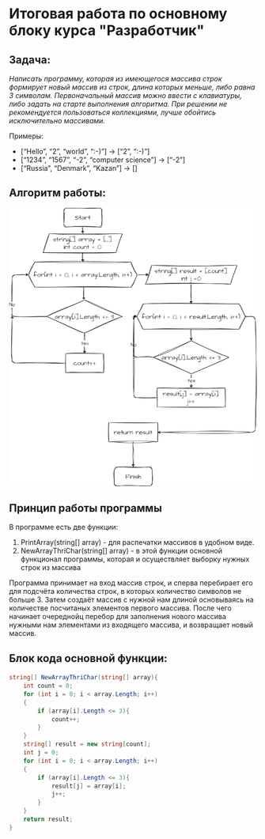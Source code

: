 # **Итоговая работа по основному блоку курса "Разработчик"**


## Задача:

_Написать программу, которая из имеющегося массива строк формирует новый массив из строк, длина которых меньше, либо равна 3 символам. Первоначальный массив можно ввести с клавиатуры, либо задать на старте выполнения алгоритма. При решении не рекомендуется пользоваться коллекциями, лучше обойтись исключительно массивами._

Примеры:
- [“Hello”, “2”, “world”, “:-)”] → [“2”, “:-)”]
- [“1234”, “1567”, “-2”, “computer science”] → [“-2”]
- [“Russia”, “Denmark”, “Kazan”] → []

## Алгоритм работы:

![Блок-схема](https://github.com/Gorets147/Developer_course_final_assignment/blob/main/alghoritm(img).png?raw=true)

## Принцип работы программы

В программе есть две функции:

1. PrintArray(string[] array) - для распечатки массивов в удобном виде.
2. NewArrayThriChar(string[] array) - в этой функции основной функционал программы, которая и осуществляет выборку нужных строк из массива

Программа принимает на вход массив строк, и сперва перебирает его для подсчёта количества строк, в которых количество символов не больше 3. Затем создаёт массив с нужной нам длиной основываясь на количестве посчитаных элементов первого массива.
После чего начинает очереднойц перебор для заполнения нового массива нужными нам элементами из входящего массива, и возвращает новый массив.


## Блок кода основной функции:
```c#
string[] NewArrayThriChar(string[] array){
    int count = 0;
    for (int i = 0; i < array.Length; i++)
    {
        if (array[i].Length <= 3){
            count++;
        }
    }
    string[] result = new string[count];
    int j = 0;
    for (int i = 0; i < array.Length; i++)
    {
        if (array[i].Length <= 3){
            result[j] = array[i];
            j++;
        }
    }
    return result;
}
```